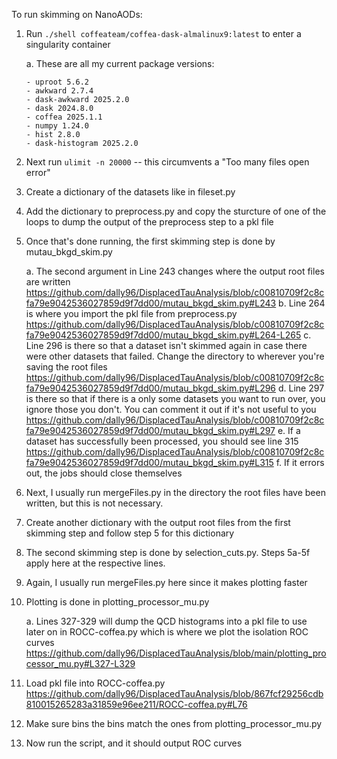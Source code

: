 To run skimming on NanoAODs:
  1. Run `./shell coffeateam/coffea-dask-almalinux9:latest` to enter a singularity container
     
       a. These are all my current package versions:
     
         - uproot 5.6.2
         - awkward 2.7.4
         - dask-awkward 2025.2.0
         - dask 2024.8.0
         - coffea 2025.1.1
         - numpy 1.24.0
         - hist 2.8.0
         - dask-histogram 2025.2.0
     
  3. Next run `ulimit -n 20000` -- this circumvents a "Too many files open error"
  4. Create a dictionary of the datasets like in fileset.py
  5. Add the dictionary to preprocess.py and copy the sturcture of one of the loops to dump the output of the preprocess step to a pkl file
  6. Once that's done running, the first skimming step is done by mutau_bkgd_skim.py

       a. The second argument in Line 243 changes where the output root files are written https://github.com/dally96/DisplacedTauAnalysis/blob/c00810709f2c8cfa79e9042536027859d9f7dd00/mutau_bkgd_skim.py#L243
       b. Line 264 is where you import the pkl file from preprocess.py https://github.com/dally96/DisplacedTauAnalysis/blob/c00810709f2c8cfa79e9042536027859d9f7dd00/mutau_bkgd_skim.py#L264-L265
       c. Line 296 is there so that a dataset isn't skimmed again in case there were other datasets that failed. Change the directory to wherever you're saving the root files  https://github.com/dally96/DisplacedTauAnalysis/blob/c00810709f2c8cfa79e9042536027859d9f7dd00/mutau_bkgd_skim.py#L296
       d. Line 297 is there so that if there is a only some datasets you want to run over, you ignore those you don't. You can comment it out if it's not useful to you https://github.com/dally96/DisplacedTauAnalysis/blob/c00810709f2c8cfa79e9042536027859d9f7dd00/mutau_bkgd_skim.py#L297
       e. If a dataset has successfully been processed, you should see line 315 https://github.com/dally96/DisplacedTauAnalysis/blob/c00810709f2c8cfa79e9042536027859d9f7dd00/mutau_bkgd_skim.py#L315
       f. If it errors out, the jobs should close themselves
     
  8. Next, I usually run mergeFiles.py in the directory the root files have been written, but this is not necessary.
  9. Create another dictionary with the output root files from the first skimming step and follow step 5 for this dictionary
  10. The second skimming step is done by selection_cuts.py. Steps 5a-5f apply here at the respective lines.
  11. Again, I usually run mergeFiles.py here since it makes plotting faster
  12. Plotting is done in plotting_processor_mu.py

       a. Lines 327-329 will dump the QCD histograms into a pkl file to use later on in ROCC-coffea.py which is where we plot the isolation ROC curves https://github.com/dally96/DisplacedTauAnalysis/blob/main/plotting_processor_mu.py#L327-L329
  13. Load pkl file into ROCC-coffea.py https://github.com/dally96/DisplacedTauAnalysis/blob/867fcf29256cdb810015265283a31859e96ee211/ROCC-coffea.py#L76
  14. Make sure bins the bins match the ones from plotting_processor_mu.py
  15. Now run the script, and it should output ROC curves
